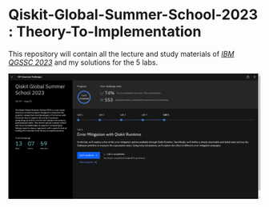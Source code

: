# Qiskit-Global-Summer-School-2023 : Theory-To-Implementation
This repository will contain all the lecture and study materials of *[IBM QGSSC 2023](https://qiskit.org/events/summer-school-2023)* and my solutions for the 5 labs.

![](https://github.com/XAheli/Qiskit-Global-Summer-School-2023---Theory-To-Implementation/blob/main/Qiskit-Global-Summer-School-2023.png)

<!--![](https://github.com/XAheli/Qiskit-Global-Summer-School-2023---Theory-To-Implementation/blob/main/Quantum%20Excellence%20Badge%20issued%20by%20IBM.png)
